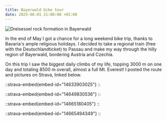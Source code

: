 ```yaml
---
title: Bayerwald bike tour
date: 2025-06-01 21:00:00 +01:00
---
```


![Dreisessel rock formation in Bayerwald](/media/2025-06/bayerwald-cycling/IMG_2375.jpg)

In the end of May I got a chance for a long weekend bike trip, thanks to Bavaria's ample religious holidays. I decided to take a regional train (free with the Deutschlandticket) to Passau and make my way through the hilly region of Bayerwald, bordering Austria and Czechia.

<!-- more -->

On this trip I saw the biggest daily climbs of my life, topping 3000 m on one day and totaling 8500 m overall, almost a full Mt. Everest! I posted the route and pictures on Strava, linked below.

::strava-embed{embed-id="14633903025"}
::

::strava-embed{embed-id="14649830536"}
::

::strava-embed{embed-id="14665180405"}
::

::strava-embed{embed-id="14665494349"}
::
